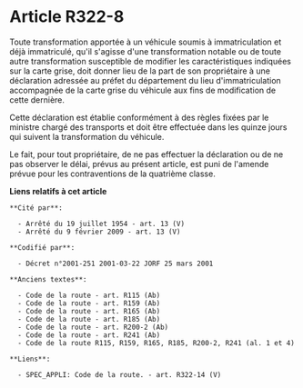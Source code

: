 # Article R322-8

Toute transformation apportée à un véhicule soumis à immatriculation et déjà immatriculé, qu'il s'agisse d'une transformation
notable ou de toute autre transformation susceptible de modifier les caractéristiques indiquées sur la carte grise, doit
donner lieu de la part de son propriétaire à une déclaration adressée au préfet du département du lieu d'immatriculation
accompagnée de la carte grise du véhicule aux fins de modification de cette dernière.

Cette déclaration est établie conformément à des règles fixées par le ministre chargé des transports et doit être effectuée
dans les quinze jours qui suivent la transformation du véhicule.

Le fait, pour tout propriétaire, de ne pas effectuer la déclaration ou de ne pas observer le délai, prévus au présent
article, est puni de l'amende prévue pour les contraventions de la quatrième classe.

**Liens relatifs à cet article**

	**Cité par**:

	  - Arrêté du 19 juillet 1954 - art. 13 (V)
	  - Arrêté du 9 février 2009 - art. 13 (V)

	**Codifié par**:

	  - Décret n°2001-251 2001-03-22 JORF 25 mars 2001

	**Anciens textes**:

	  - Code de la route - art. R115 (Ab)
	  - Code de la route - art. R159 (Ab)
	  - Code de la route - art. R165 (Ab)
	  - Code de la route - art. R185 (Ab)
	  - Code de la route - art. R200-2 (Ab)
	  - Code de la route - art. R241 (Ab)
	  - Code de la route R115, R159, R165, R185, R200-2, R241 (al. 1 et 4)

	**Liens**:

	  - SPEC_APPLI: Code de la route. - art. R322-14 (V)

